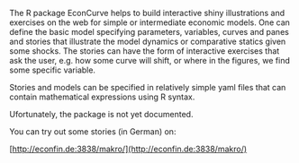 The R package EconCurve helps to build interactive shiny illustrations and exercises on the web for simple or
intermediate economic models. One can define the basic
model specifying parameters, variables, curves and panes and
stories that illustrate the model dynamics or comparative statics given some shocks. The stories can have the form
of interactive exercises that ask the user, e.g. how some
curve will shift, or where in the figures, we find some
specific variable.

Stories and models can be specified in relatively simple
yaml files that can contain mathematical expressions using
R syntax.

Ufortunately, the package is not yet documented.

You can try out some stories (in German) on:

[http://econfin.de:3838/makro/](http://econfin.de:3838/makro/)